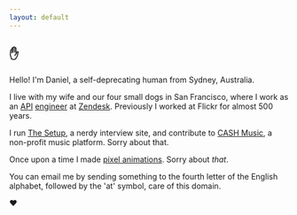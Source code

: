 ```yaml
---
layout: default
---
```


## ✋

Hello! I'm Daniel, a self-deprecating human from Sydney, Australia.

I live with my wife and our four small dogs in San Francisco, where I work as an [API](https://developer.zendesk.com/rest_api "The Zendesk API.") [engineer](http://github.com/waferbaby/ "My GitHub account.") at [Zendesk](https://www.zendesk.com "Awesome customer support software."). Previously I worked at Flickr for almost 500 years.

I run [The Setup](https://usesthis.com/ "A nerdy interview site."), a nerdy interview site, and contribute to [CASH Music](http://cashmusic.org/ "A non-profit music platform."), a non-profit music platform. Sorry about that.

Once upon a time I made [pixel animations](/animations/ "My pixel animations."). Sorry about *that*.

You can email me by sending something to the fourth letter of the English alphabet, followed by the 'at' symbol, care of this domain.

❤️
